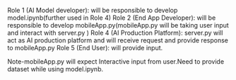 Role 1 (AI Model developer): will be responsible to develop model.ipynb(further used in Role 4)
Role 2 (End App Developer): will be responsible to develop mobileApp.py(mobileApp.py will be taking user input and interact with server.py )
Role 4 (AI Production Platform): server.py will act as AI production platform and will receive request and provide response to mobileApp.py
Role 5 (End User): will provide input.

Note-mobileApp.py will expect Interactive input from user.Need to provide dataset while using model.ipynb.
